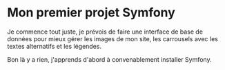 <h1>Mon premier projet Symfony</h1>
<p>Je commence tout juste, je prévois de faire une interface de base de données pour mieux gérer les images de mon site, les carrousels avec les textes alternatifs et les légendes.</p>
<p> Bon là y a rien, j'apprends d'abord à convenablement installer Symfony.</p>
